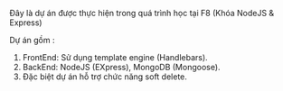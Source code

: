 Đây là dự án được thực hiện trong quá trình học tại F8 (Khóa NodeJS & Express)

Dự án gồm :
  1. FrontEnd: Sử dụng template engine (Handlebars).
  2. BackEnd: NodeJS (EXpress), MongoDB (Mongoose).
  3. Đặc biệt dự án hỗ trợ chức năng soft delete.
